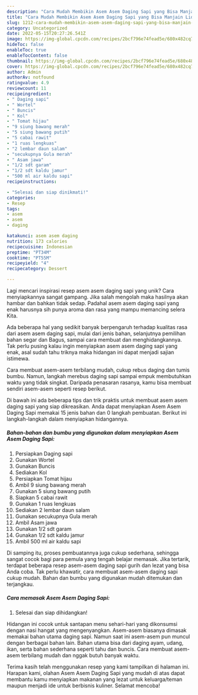 ```yaml
---
description: "Cara Mudah Membikin Asem Asem Daging Sapi yang Bisa Manjain Lidah"
title: "Cara Mudah Membikin Asem Asem Daging Sapi yang Bisa Manjain Lidah"
slug: 1212-cara-mudah-membikin-asem-asem-daging-sapi-yang-bisa-manjain-lidah
category: Uncategorized
date: 2022-05-15T20:27:26.541Z
image: https://img-global.cpcdn.com/recipes/2bcf796e74fead5e/680x482cq70/asem-asem-daging-sapi-foto-resep-utama.jpg
hideToc: false
enableToc: true
enableTocContent: false
thumbnail: https://img-global.cpcdn.com/recipes/2bcf796e74fead5e/680x482cq70/asem-asem-daging-sapi-foto-resep-utama.jpg
cover: https://img-global.cpcdn.com/recipes/2bcf796e74fead5e/680x482cq70/asem-asem-daging-sapi-foto-resep-utama.jpg
author: Admin
authorAv: notfound
ratingvalue: 4.9
reviewcount: 11
recipeingredient:
- " Daging sapi"
- " Wortel"
- " Buncis"
- " Kol"
- " Tomat hijau"
- "9 siung bawang merah"
- "5 siung bawang putih"
- "5 cabai rawit"
- "1 ruas lengkuas"
- "2 lembar daun salam"
- "secukupnya Gula merah"
- " Asam jawa"
- "1/2 sdt garam"
- "1/2 sdt kaldu jamur"
- "500 ml air kaldu sapi"
recipeinstructions:

- "Selesai dan siap dinikmati!"
categories:
- Resep
tags:
- asem
- asem
- daging

katakunci: asem asem daging 
nutrition: 173 calories
recipecuisine: Indonesian
preptime: "PT34M"
cooktime: "PT55M"
recipeyield: "4"
recipecategory: Dessert

---
```





Lagi mencari inspirasi resep asem asem daging sapi yang unik? Cara menyiapkannya sangat gampang. Jika salah mengolah maka hasilnya akan hambar dan bahkan tidak sedap. Padahal asem asem daging sapi yang enak harusnya sih punya aroma dan rasa yang mampu memancing selera Kita.





Ada beberapa hal yang sedikit banyak berpengaruh terhadap kualitas rasa dari asem asem daging sapi, mulai dari jenis bahan, selanjutnya pemilihan bahan segar dan Bagus, sampai cara membuat dan menghidangkannya. Tak perlu pusing kalau ingin menyiapkan asem asem daging sapi yang enak,      asal sudah tahu triknya maka hidangan ini dapat menjadi sajian istimewa.














Cara membuat asem-asem terbilang mudah, cukup rebus daging dan tumis bumbu. Namun, langkah merebus daging sapi sampai empuk membutuhkan waktu yang tidak singkat. Daripada penasaran rasanya, kamu bisa membuat sendiri asem-asem seperti resep berikut.






Di bawah ini ada beberapa tips dan trik praktis untuk membuat asem asem daging sapi yang siap dikreasikan. Anda dapat menyiapkan Asem Asem Daging Sapi memakai 15 jenis bahan dan 0 langkah pembuatan. Berikut ini langkah-langkah dalam menyiapkan hidangannya.

<!--inarticleads1-->

##### Bahan-bahan dan bumbu yang digunakan dalam menyiapkan Asem Asem Daging Sapi:

1. Persiapkan  Daging sapi
1. Gunakan  Wortel
1. Gunakan  Buncis
1. Sediakan  Kol
1. Persiapkan  Tomat hijau
1. Ambil 9 siung bawang merah
1. Gunakan 5 siung bawang putih
1. Siapkan 5 cabai rawit
1. Gunakan 1 ruas lengkuas
1. Sediakan 2 lembar daun salam
1. Gunakan secukupnya Gula merah
1. Ambil  Asam jawa
1. Gunakan 1/2 sdt garam
1. Gunakan 1/2 sdt kaldu jamur
1. Ambil 500 ml air kaldu sapi


Di samping itu, proses pembuatannya juga cukup sederhana, sehingga sangat cocok bagi para pemula yang tengah belajar memasak. Jika tertarik, terdapat beberapa resep asem-asem daging sapi gurih dan lezat yang bisa Anda coba. Tak perlu khawatir, cara membuat asem-asem daging sapi cukup mudah. Bahan dan bumbu yang digunakan mudah ditemukan dan terjangkau. 

<!--inarticleads2-->

##### Cara memasak Asem Asem Daging Sapi:


1. Selesai dan siap dihidangkan!

Hidangan ini cocok untuk santapan menu sehari-hari yang dikonsumsi dengan nasi hangat yang mengenyangkan. Asem-asem biasanya dimasak memakai bahan utama daging sapi. Namun saat ini asem-asem pun muncul dengan berbagai bahan lain. Bahan utama bisa dari daging ayam, udang, ikan, serta bahan sederhana seperti tahu dan buncis. Cara membuat asem-asem terbilang mudah dan nggak butuh banyak waktu. 

Terima kasih telah menggunakan resep yang kami tampilkan di halaman ini. Harapan kami, olahan Asem Asem Daging Sapi yang mudah di atas dapat membantu kamu menyiapkan makanan yang lezat untuk keluarga/teman maupun menjadi ide untuk berbisnis kuliner. Selamat mencoba!

